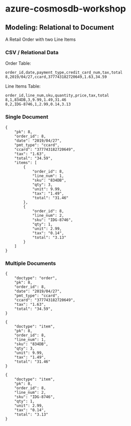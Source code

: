 # azure-cosmosdb-workshop

## Modeling: Relational to Document 

A Retail Order with two Line Items

### CSV / Relational Data 

Order Table:
```
order_id,date,payment_type,credit_card_num,tax,total
8,2019/04/27,ccard,377743182720649,1.63,34.59
```

Line Items Table:
```
order_id,line_num,sku,quantity,price,tax,total
8,1,834DB,3,9.99,1.49,31.46
8,2,IDG-8746,1,2.99,0.14,3.13
```

### Single Document 

```
{
    "pk": 8,
    "order_id": 8,
    "date": "2019/04/27",
    "pmt_type": "ccard",
    "ccard": "377743182720649",
    "tax": "1.63",
    "total": "34.59",
    "items": [
        {
            "order_id": 8,
            "line_num": 1,
            "sku": "834DB",
            "qty": 3,
            "unit": 9.99,
            "tax": "1.49",
            "total": "31.46"
        },
        {
            "order_id": 8,
            "line_num": 2,
            "sku": "IDG-8746",
            "qty": 1,
            "unit": 2.99,
            "tax": "0.14",
            "total": "3.13"
        }
    ]
}
```

### Multiple Documents

```
{
    "doctype": "order",
    "pk": 8,
    "order_id": 8,
    "date": "2019/04/27",
    "pmt_type": "ccard",
    "ccard": "377743182720649",
    "tax": "1.63",
    "total": "34.59",
}

{
    "doctype": "item",
    "pk": 8,
    "order_id": 8,
    "line_num": 1,
    "sku": "834DB",
    "qty": 3,
    "unit": 9.99,
    "tax": "1.49",
    "total": "31.46"
}

{
    "doctype": "item",
    "pk": 8,
    "order_id": 8,
    "line_num": 2,
    "sku": "IDG-8746",
    "qty": 1,
    "unit": 2.99,
    "tax": "0.14",
    "total": "3.13"
}
```